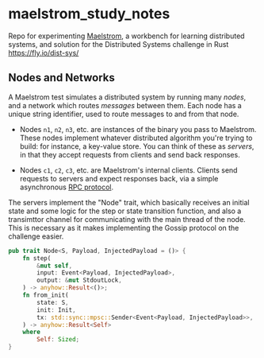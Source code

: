# maelstrom_study_notes
Repo for experimenting [Maelstrom](https://github.com/jepsen-io/maelstrom?tab=readme-ov-file), a workbench for learning distributed systems, and solution for the Distributed Systems challenge in Rust https://fly.io/dist-sys/

## Nodes and Networks

A Maelstrom test simulates a distributed system by running many *nodes*, and a
network which routes *messages* between them. Each node has a unique string
identifier, used to route messages to and from that node.

- Nodes `n1`, `n2`, `n3`, etc. are instances of the binary you pass to
  Maelstrom. These nodes implement whatever distributed algorithm you're trying
  to build: for instance, a key-value store. You can think of these as
  *servers*, in that they accept requests from clients and send back responses.

- Nodes `c1`, `c2`, `c3`, etc. are Maelstrom's internal clients. Clients send
  requests to servers and expect responses back, via a simple asynchronous [RPC
  protocol](#message-bodies).

The servers implement the "Node" trait, which basically receives an initial state and some logic for the step or state transition function, and also a transimttor channel for communicating with the main thread of the node. This is necessary as it makes implementing the Gossip protocol on the challenge easier.

```rust
pub trait Node<S, Payload, InjectedPayload = ()> {
    fn step(
        &mut self,
        input: Event<Payload, InjectedPayload>,
        output: &mut StdoutLock,
    ) -> anyhow::Result<()>;
    fn from_init(
        state: S,
        init: Init,
        tx: std::sync::mpsc::Sender<Event<Payload, InjectedPayload>>,
    ) -> anyhow::Result<Self>
    where
        Self: Sized;
}

